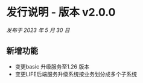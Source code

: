 # 发行说明 - 版本 v2.0.0

*发布于 2023 年 5 月 30 日*

## 新增功能
- 变更basic 升级服务至1.26 版本
- 变更LIFE后端服务升级系统按业务划分成多个子系统